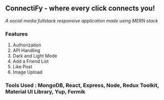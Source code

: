 ## **ConnectiFy - where every click connects you!**

_A social media fullstack responsive application made using MERN stack_

### **Features**
1. Authorization
2. API Handling
3. Dark and Light Mode
4. Add a Friend List
5. Like Post
6. Image Upload

### **Tools Used** :  MongoDB, React, Express, Node, Redux Toolkit, Material UI Library, Yup, Formik
